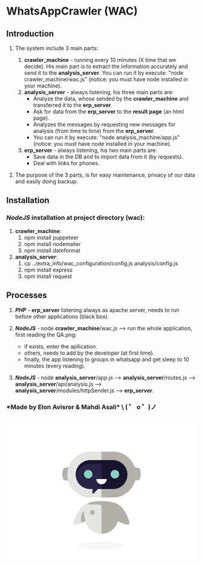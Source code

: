# WhatsAppCrawler (WAC)

## Introduction

1. The system include 3 main parts:

   1. **crawler_machine** - running every 10 minutes (X time that we decide). His main part is to extract the information accurately and send it to the **analysis_server**. You can run it by execute: "node crawler_machine/wac.js" (notice: you must have node installed in your machine).
   2. **analysis_server** - always listening, his three main parts are:
      - Analyze the data, whose sended by the **crawler_machine** and transferred it to the **erp_server**.
      - Ask for data from the **erp_server** to the **result page** (an html page).
      - Analyzes the messages by requesting new messages for analysis (from time to time) from the **erp_server**.
      - You can run it by execute: "node analysis_machine/app.js" (notice: you must have node installed in your machine).
   3. **erp_server** - always listening, his two main parts are:
      - Save data in the DB and to import data from it (by requests).
      - Deal with links for phones.

2. The purpose of the 3 parts, is for easy maintenance, privacy of our data and easily doing backup.

## Installation

### **_NodeJS_** installation at project directory (wac):

   1. **crawler_machine**:
      1. npm install puppeteer
      2. npm install nodemailer
      3. npm install dateformat
   2. **analysis_server**:
      1. cp ../extra_info/wac_configuration/config.js analysis/config.js
      2. npm install express
      3. npm install request

## Processes

1. **_PHP_** - **erp_server** listening always as apache server, needs to run before other applications (black box).

2. **_NodeJS_** - node **crawler_machine**/wac.js --> run the whole application, first reading the QA.png:

   - if exists, enter the apllication.
   - others, needs to add by the developer (at first time).
   - finally, the app listening to groups in whatsapp and get sleep to 10 minutes (every reading).

3. **_NodeJS_** - node **analysis_server**/app.js --> **analysis_server**/routes.js --> **analysis_server**/api/analysis.js --> **analysis_server**/modules/httpSender.js --> **erp_server**.

### \*Made by **Elon Avisror & Mahdi Asali\*** \ ( ゜ o ゜)ノ

![GitHub Logo](/crawler_machine/logo.gif)
